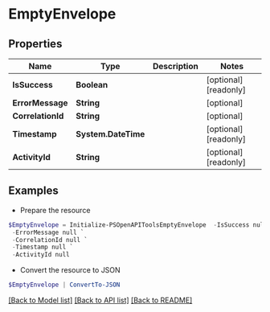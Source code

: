 # EmptyEnvelope
## Properties

Name | Type | Description | Notes
------------ | ------------- | ------------- | -------------
**IsSuccess** | **Boolean** |  | [optional] [readonly] 
**ErrorMessage** | **String** |  | [optional] 
**CorrelationId** | **String** |  | [optional] 
**Timestamp** | **System.DateTime** |  | [optional] [readonly] 
**ActivityId** | **String** |  | [optional] [readonly] 

## Examples

- Prepare the resource
```powershell
$EmptyEnvelope = Initialize-PSOpenAPIToolsEmptyEnvelope  -IsSuccess null `
 -ErrorMessage null `
 -CorrelationId null `
 -Timestamp null `
 -ActivityId null
```

- Convert the resource to JSON
```powershell
$EmptyEnvelope | ConvertTo-JSON
```

[[Back to Model list]](../README.md#documentation-for-models) [[Back to API list]](../README.md#documentation-for-api-endpoints) [[Back to README]](../README.md)

